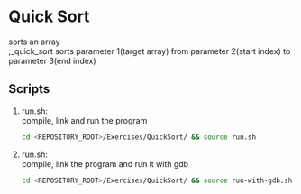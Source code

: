 # Quick Sort
sorts an array<br />
;_quick_sort sorts parameter 1(target array) from parameter 2(start index) to parameter 3(end index)

## Scripts
 1. run.sh: <br />
    compile, link and run the program <br />
    ```bash
    cd <REPOSITORY_ROOT>/Exercises/QuickSort/ && source run.sh
    ```
 
 2. run.sh: <br />
    compile, link the program and run it with gdb <br />
    ```bash
    cd <REPOSITORY_ROOT>/Exercises/QuickSort/ && source run-with-gdb.sh
    ```
